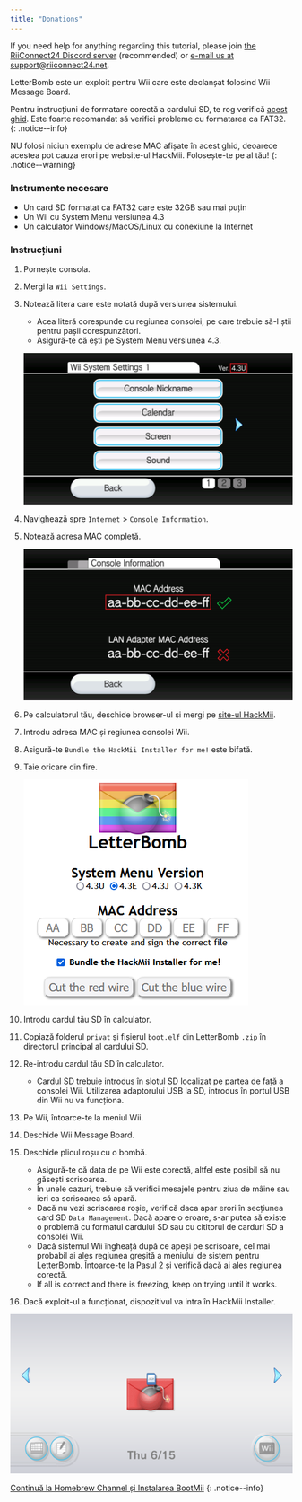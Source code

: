 ```yaml
---
title: "Donations"
---
```


If you need help for anything regarding this tutorial, please join [the RiiConnect24 Discord server](https://discord.gg/rc24) (recommended) or [e-mail us at support@riiconnect24.net](mailto:support@riiconnect24.net).

LetterBomb este un exploit pentru Wii care este declanșat folosind Wii Message Board.

Pentru instrucțiuni de formatare corectă a cardului SD, te rog verifică [acest ghid](https://wiki.hacks.guide/wiki/Formatting_an_SD_card). Este foarte recomandat să verifici probleme cu formatarea ca FAT32.
{: .notice--info}

NU folosi niciun exemplu de adrese MAC afișate în acest ghid, deoarece acestea pot cauza erori pe website-ul HackMii. Folosește-te pe al tău!
{: .notice--warning}

### Instrumente necesare
* Un card SD formatat ca FAT32 care este 32GB sau mai puțin
* Un Wii cu System Menu versiunea 4.3
* Un calculator Windows/MacOS/Linux cu conexiune la Internet

### Instrucțiuni

1. Pornește consola.
1. Mergi la `Wii Settings`.
1. Notează litera care este notată după versiunea sistemului.
    + Acea literă corespunde cu regiunea consolei, pe care trebuie să-l știi pentru pașii corespunzători.
    + Asigură-te că ești pe System Menu versiunea 4.3.

    ![](/images/wii/SystemMenuVersion.png)

1. Navighează spre `Internet` > `Console Information`.
1. Notează adresa MAC completă.

    ![](/images/wii/MacAddress.png)

1. Pe calculatorul tău, deschide browser-ul și mergi pe [site-ul HackMii](https://please.hackmii.com/).
1. Introdu adresa MAC și regiunea consolei Wii.
1. Asigură-te `Bundle the HackMii Installer for me!` este bifată.
1. Taie oricare din fire.

    ![](/images/exploits/letterbomb/LetterBomb-PC.png)

1. Introdu cardul tău SD în calculator.
1. Copiază folderul `privat` și fișierul `boot.elf` din LetterBomb `.zip` în directorul principal al cardului SD.
1. Re-introdu cardul tău SD în calculator.
    + Cardul SD trebuie introdus în slotul SD localizat pe partea de față a consolei Wii. Utilizarea adaptorului USB la SD, introdus în portul USB din Wii nu va funcționa.
1. Pe Wii, întoarce-te la meniul Wii.
1. Deschide Wii Message Board.
1. Deschide plicul roșu cu o bombă.
    + Asigură-te că data de pe Wii este corectă, altfel este posibil să nu găsești scrisoarea.
    + În unele cazuri, trebuie să verifici mesajele pentru ziua de mâine sau ieri ca scrisoarea să apară.
    + Dacă nu vezi scrisoarea roșie, verifică daca apar erori în secțiunea card SD `Data Management`. Dacă apare o eroare, s-ar putea să existe o problemă cu formatul cardului SD sau cu cititorul de carduri SD a consolei Wii.
    + Dacă sistemul Wii îngheață după ce apeși pe scrisoare, cel mai probabil ai ales regiunea greșită a meniului de sistem pentru LetterBomb. Întoarce-te la Pasul 2 și verifică dacă ai ales regiunea corectă.
    + If all is correct and there is freezing, keep on trying until it works.
1. Dacă exploit-ul a funcționat, dispozitivul va intra în HackMii Installer.

![](/images/exploits/letterbomb/LetterBomb-Wii.png)

[Continuă la Homebrew Channel și Instalarea BootMii](hbc)
{: .notice--info}
